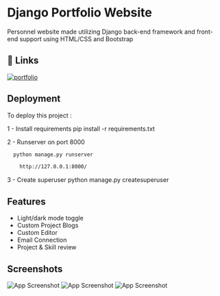 
# Django Portfolio Website

Personnel website made utilizing Django back-end framework and front-end support using HTML/CSS and Bootstrap




## 🔗 Links
[![portfolio](https://img.shields.io/badge/my_portfolio-000?style=for-the-badge&logo=ko-fi&logoColor=white)](http://abhisheksingh-portfolio.herokuapp.com/)

## Deployment

To deploy this project :

1 - Install requirements pip install -r requirements.txt

2 - Runserver on port 8000

```bash
  python manage.py runserver

    http://127.0.0.1:8000/
```
3 - Create superuser python manage.py createsuperuser



## Features

- Light/dark mode toggle
- Custom Project Blogs
- Custom Editor
- Email Connection
- Project & Skill review


## Screenshots

![App Screenshot](https://user-images.githubusercontent.com/56029486/192750761-6a719780-6a3b-49fe-b8fd-adf80a08dd0f.png)
![App Screenshot](https://user-images.githubusercontent.com/56029486/192751636-792331b1-c61d-4dfd-9da9-770c32872edb.png)
![App Screenshot](https://user-images.githubusercontent.com/56029486/192751333-e7c66663-1969-4fbd-ab78-48c4e35e4e24.png)



